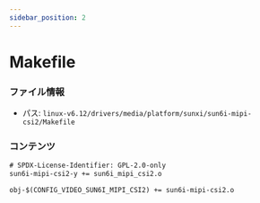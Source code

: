 ```yaml
---
sidebar_position: 2
---
```

# Makefile

### ファイル情報

- パス: `linux-v6.12/drivers/media/platform/sunxi/sun6i-mipi-csi2/Makefile`

### コンテンツ

```txt
# SPDX-License-Identifier: GPL-2.0-only
sun6i-mipi-csi2-y += sun6i_mipi_csi2.o

obj-$(CONFIG_VIDEO_SUN6I_MIPI_CSI2) += sun6i-mipi-csi2.o

```
